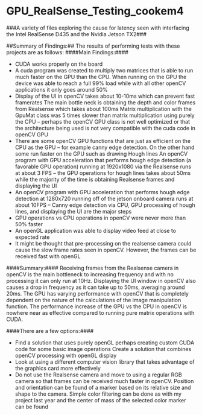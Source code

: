 # GPU_RealSense_Testing_cookem4
###A variety of files exploring the cause for latency seen with interfacing the Intel RealSense D435 and the Nvidia Jetson TX2###

##Summary of Findings:##
The results of performing tests with these projects are as follows:
####Main Findings:####
* CUDA works properly on the board
* A cuda program was created to multiply two matrices that is able to run much faster on the GPU than the CPU. When running on the GPU the device was able to reach a full 99% load while with all other openCV applications it only goes around 50%
* Display of the UI in openCV takes about 10-10ms which can prevent fast framerates
The main bottle neck is obtaining the depth and color frames from Realsense which takes about 100ms
Matrix multiplication with the GpuMat class was 5 times slower than matrix multiplication using purely the CPU – perhaps the openCV GPU class is not well optimized or that the architecture being used is not very compatible with the cuda code in openCV GPU
* There are some openCV GPU functions that are just as efficient on the CPU as the GPU – for example canny edge detection. On the other hand some run faster on the GPU such as drawing Hough lines
An openCV program with GPU acceleration that performs hough edge detection (a favorable GPU operation) running at 1920x1080 via the Realsense runs at about 3 FPS – the GPU operations for hough lines takes about 50ms while the majority of the time is obtaining Realsense frames and displaying the UI
* An openCV program with GPU acceleration that performs hough edge detection at 1280x720 running off of the jetson onboard camera runs at about 10FPS – Canny edge detection via CPU, GPU processing of hough lines, and displaying the UI are the major steps
* GPU operations vs CPU operations in openCV were never more than 50% faster
* An openGL application was able to display video feed at close to expected rate
* It might be thought that pre-processing on the realsense camera could cause the slow frame rates seen in openCV. However, the frames can be received fast with openGL

####Summary:####
Receiving frames from the Realsense camera in openCV is the main bottleneck to increasing frequency and with no processing it can only run at 10Hz. Displaying the UI window in openCV also causes a drop in frequency as it can take up to 50ms, averaging around 20ms. The GPU has varying performance with openCV that is completely dependent on the nature of the calculations of the image manipulation function. The performance increase of the GPU vs the CPU in openCV is nowhere near as effective compared to running pure matrix operations with CUDA. 

####There are a few options:####
* Find a solution that uses purely openGL perhaps creating custom CUDA code for some basic image operations
Create a solution that combines openCV processing with openGL display
* Look at using a different computer vision library that takes advantage of the graphics card more effectively
* Do not use the Realsense camera and move to using a regular RGB camera so that frames can be received much faster in openCV. Position and orientation can be found of a marker based on its relative size and shape to the camera. Simple color filtering can be done as with my project last year and the center of mass of the selected color marker can be found
	

